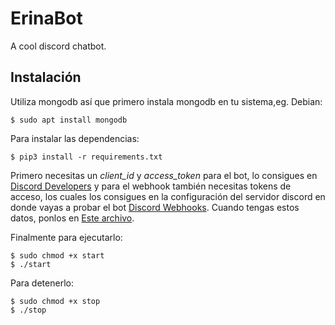 # ErinaBot

A cool discord chatbot.

## Instalación
Utiliza mongodb así que primero instala mongodb en tu sistema,eg. Debian:

    $ sudo apt install mongodb
Para instalar las dependencias:

    $ pip3 install -r requirements.txt 

Primero necesitas un *client_id* y *access_token* para el bot, lo consigues en [Discord Developers](https://discordapp.com/developers/applications/) y para el webhook también necesitas tokens de acceso, los cuales los consigues en la configuración del servidor discord en donde vayas a probar el bot [Discord Webhooks](https://support.discordapp.com/hc/es/articles/228383668-Usando-Webhooks). Cuando tengas estos datos, ponlos en [Este archivo](https://github.com/Root404EngineeringTeam/ProyectosParaPasarLaCuarentena/blob/master/ErinaBot/ErinaBot/__init__.py#L5).

Finalmente para ejecutarlo:

    $ sudo chmod +x start
    $ ./start
Para detenerlo:

    $ sudo chmod +x stop
    $ ./stop

